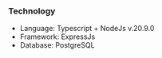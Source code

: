 ### Technology

- Language: Typescript + NodeJs v.20.9.0
- Framework: ExpressJs
- Database: PostgreSQL
